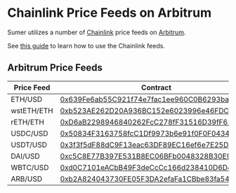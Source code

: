 # Chainlink Price Feeds on Arbitrum

Sumer utilizes a number of [Chainlink](https://chain.link/) price feeds on [Arbitrum](https://docs.chain.link/data-feeds/price-feeds/addresses/?network=arbitrum\&page=1).

See [this guide](https://docs.chain.link/docs/get-the-latest-price/) to learn how to use the Chainlink feeds.

## Arbitrum Price Feeds

<table><thead><tr><th width="150.19526627218937">Price Feed</th><th width="452">Contract</th></tr></thead><tbody><tr><td>ETH/USD</td><td><a href="https://arbiscan.io/address/0x639Fe6ab55C921f74e7fac1ee960C0B6293ba612">0x639Fe6ab55C921f74e7fac1ee960C0B6293ba612</a></td></tr><tr><td>wstETH/ETH</td><td><a href="https://arbiscan.io/address/0xb523AE262D20A936BC152e6023996e46FDC2A95D">0xb523AE262D20A936BC152e6023996e46FDC2A95D</a></td></tr><tr><td>rETH/ETH</td><td><a href="https://arbiscan.io/address/0xD6aB2298946840262FcC278fF31516D39fF611eF">0xD6aB2298946840262FcC278fF31516D39fF611eF</a></td></tr><tr><td>USDC/USD</td><td><a href="https://arbiscan.io/address/0x50834F3163758fcC1Df9973b6e91f0F0F0434aD3">0x50834F3163758fcC1Df9973b6e91f0F0F0434aD3</a></td></tr><tr><td>USDT/USD</td><td><a href="https://arbiscan.io/address/0x3f3f5dF88dC9F13eac63DF89EC16ef6e7E25DdE7">0x3f3f5dF88dC9F13eac63DF89EC16ef6e7E25DdE7</a></td></tr><tr><td>DAI/USD</td><td><a href="https://arbiscan.io/address/0xc5C8E77B397E531B8EC06BFb0048328B30E9eCfB">0xc5C8E77B397E531B8EC06BFb0048328B30E9eCfB</a></td></tr><tr><td>WBTC/USD</td><td><a href="https://arbiscan.io/address/0xd0C7101eACbB49F3deCcCc166d238410D6D46d57">0xd0C7101eACbB49F3deCcCc166d238410D6D46d57</a></td></tr><tr><td>ARB/USD</td><td><a href="https://arbiscan.io/address/0xb2A824043730FE05F3DA2efaFa1CBbe83fa548D6">0xb2A824043730FE05F3DA2efaFa1CBbe83fa548D6</a></td></tr></tbody></table>
